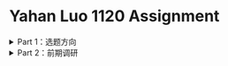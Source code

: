 # Yahan Luo 1120 Assignment
<details>
<summary> Part 1：选题方向 </summary>
  
### 选题方向
* 由于这一次可以自选题目！我想做一点自己喜欢的：不出所料的话应该是 **和文学/艺术相关** 的。
* **最开始** 比较想做的是 **书的可视化** ，因为一直对于某几本书怀着无比的热爱，这种热爱哪怕写了长篇大论的读后感也没办法纾解。**爱它就把它可视化吧！**
* 然而，现在我看到的而言，书籍的可视化实在是少数派。为何？**没有用。**
  * 为什么叫新闻？必定有异于常理的新鲜事，但是一本书，怎么体现它的新鲜事？这还是新闻吗？
  * 为什么叫数据新闻？数据呢？**词频分析？人物关系？**
  * 最后，到底为什么要做呢？一本书可以直接阅读。做一本书的可视化，不就是为了可视化而可视化吗？
* 针对最后一个问题，我甚至有点膨胀。**在将来，可视化会不会变成一种新的艺术形式？** 类似于视觉小说那样，以网页为基础，综合各种媒体形式（文图表音视频），游走于电影、游戏的边缘，将信息的理解难度降低。
* 扯远了。
* 无论如何，先定下来这个题了。在这个功能主义至上的年代，能在一个允许无用的场合正大光明无用一下，太奢侈了。
* 具体做哪本书还没有确定，现在比较想做的 **《All the light we cannot see》** 。原因是太喜欢这本书。
* 如果找不到好的切入点，肯定还要换。
</details>

<details>
<summary> Part 2：前期调研 </summary>
  
### 前期调研
* [**Hamilton :The Pudding**](https://pudding.cool/2017/03/hamilton/)
  * 分析对象：唱段、台词；
  * 分析角度： 以主角为线索，以人物关系为切入，以主题为切入点；
  * 呈现： 一个唱段就是一个点，以点的变化展现规律；
  * 技术：可交互（盲猜D3）。

* **Game of Thrones**

  1.[“Wind & Words”](http://beta.wind-and-words.com/)
  
    * 分析对象：权游剧本中的台词;
    * 分析角度：四个板块——人物关系、剧集关键词、人物心情、剧集语言特点;
    * 呈现：分季切入；
    * 技术：可交互（不知道具体是啥）。
    
  2.[网易数读：死亡](http://data.163.com/19/0506/11/EEG62I8S000181IU.html)
  
    * 分析对象：权游中330例人物死亡（数据来源于一篇发表在《伤害流行病学》上的人口学论文：“Death is certain, the time is not.”）
    * 分析角度：死了多少人，怎么死的，谁杀的，死在哪里......
    * 呈现：图文（排版长图，还蛮精致的） 
    * 技术：不可交互 （我可以！）
    
  3.[Washington Post：Death](https://www.washingtonpost.com/graphics/entertainment/game-of-thrones/)
  
    * 分析对象：权游中6887例死亡（包括死马死狗鸽子等一切死亡）;
    * 分析角度：所在剧集，死亡细节，死亡地点，死亡地图；
    * 呈现：以每一集为数据库，用emoji来表示；
    * 技术：可交互（盲猜不出来）。
    
  4.[NYT：“Good Evil Ugly Beautiful”](https://www.nytimes.com/interactive/2017/08/09/upshot/game-of-thrones-chart.html)
  
    * 分析对象：一次关于权游主要人物的大型民意调查；
    * 分析角度：如题所示，谁好看谁难看，谁坏谁好；
    * 呈现：一张坐标轴表；
    * 技术：可交互（盲猜python）。
    
* [**漫威宇宙：“The Straight Times”**](https://graphics.straitstimes.com/STI/STIMEDIA/Interactives/2018/04/marvel-cinematic-universe-whos-who-interactive/index.html)

  * 分析对象：漫威电影集;
  * 分析角度：人物身份、关系、扮演者;
  * 呈现：搭建人物关系网;
  * 技术：可交互，太难了，不可能。

* [**百变小樱：“Card captor Sakura”**](http://www.datasketch.es/june/code/nadieh/)

  * 分析对象：动画,共50集;
  * 分析角度：每一集的特点、封面配色、每一集包含的主要人物、人物间的关系;
  * 呈现：一个层层嵌套的弦图;
  * 技术：可交互（看起来不算难）。

* [**Star Wars：DT财经**](http://assets.dtcj.com/visualization/star_war/index.html)

  * 分析对象：星球大战电影集;
  * 分析角度：人物身份、关系、星球、交通工具（好魔性啊）;
  * 呈现：搭建的人物关系网;
  * 技术：和漫威一样的。

* **红楼梦**
*(做的太好 是我不配)*

  1.[ 一个开源的红楼梦人物关系可视化网络](https://zhuanlan.zhihu.com/p/44584551)
  
    * 分析对象：红楼梦的原文和87版电视剧；
    * 分析角度：人物介绍、人物关系、剧照、主要地点、主要情节事件；
    * 呈现：搭建的人物关系网；
    * 技术：在Github上公开了源代码。
    
  2. [DT财经](https://zhuanlan.zhihu.com/p/31291846)
   
    * 分析对象：红楼梦的原文；
    * 分析角度：文本分析（词频分析、影响因素）；
    * 呈现：图文（软件直接生成）；
    * 技术：盲猜Python。
    
</details>

  
  
